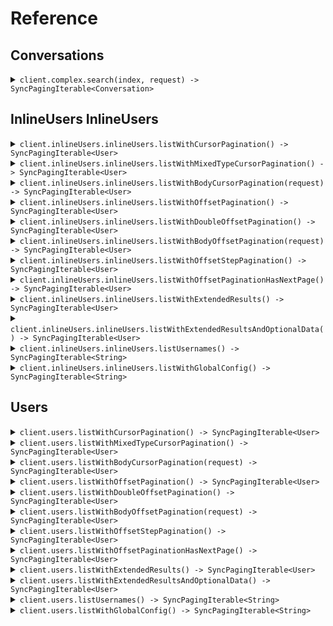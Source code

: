 # Reference
## Conversations
<details><summary><code>client.complex.search(index, request) -> SyncPagingIterable&lt;Conversation&gt;</code></summary>
<dl>
<dd>

#### 🔌 Usage

<dl>
<dd>

<dl>
<dd>

```java
client.complex().search(
    index,
    SearchRequest
        .builder()
        .query(
            SearchRequestQuery.of(
                SingleFilterSearchRequest
                    .builder()
                    .field("field")
                    .operator(SingleFilterSearchRequestOperator.EQUALS)
                    .value("value")
                    .build()
            )
        )
        .pagination(
            StartingAfterPaging
                .builder()
                .perPage(1)
                .startingAfter("starting_after")
                .build()
        )
        .build()
);
```
</dd>
</dl>
</dd>
</dl>

#### ⚙️ Parameters

<dl>
<dd>

<dl>
<dd>

**index:** `String` 
    
</dd>
</dl>

<dl>
<dd>

**request:** `SearchRequest` 
    
</dd>
</dl>
</dd>
</dl>


</dd>
</dl>
</details>

## InlineUsers InlineUsers
<details><summary><code>client.inlineUsers.inlineUsers.listWithCursorPagination() -> SyncPagingIterable&lt;User&gt;</code></summary>
<dl>
<dd>

#### 🔌 Usage

<dl>
<dd>

<dl>
<dd>

```java
client.inlineUsers().inlineUsers().listWithCursorPagination(
    ListUsersCursorPaginationRequest
        .builder()
        .page(1)
        .perPage(1)
        .order(Order.ASC)
        .startingAfter("starting_after")
        .build()
);
```
</dd>
</dl>
</dd>
</dl>

#### ⚙️ Parameters

<dl>
<dd>

<dl>
<dd>

**page:** `Optional<Integer>` — Defaults to first page
    
</dd>
</dl>

<dl>
<dd>

**perPage:** `Optional<Integer>` — Defaults to per page
    
</dd>
</dl>

<dl>
<dd>

**order:** `Optional<Order>` 
    
</dd>
</dl>

<dl>
<dd>

**startingAfter:** `Optional<String>` 

The cursor used for pagination in order to fetch
the next page of results.
    
</dd>
</dl>
</dd>
</dl>


</dd>
</dl>
</details>

<details><summary><code>client.inlineUsers.inlineUsers.listWithMixedTypeCursorPagination() -> SyncPagingIterable&lt;User&gt;</code></summary>
<dl>
<dd>

#### 🔌 Usage

<dl>
<dd>

<dl>
<dd>

```java
client.inlineUsers().inlineUsers().listWithMixedTypeCursorPagination(
    ListUsersMixedTypeCursorPaginationRequest
        .builder()
        .cursor("cursor")
        .build()
);
```
</dd>
</dl>
</dd>
</dl>

#### ⚙️ Parameters

<dl>
<dd>

<dl>
<dd>

**cursor:** `Optional<String>` 
    
</dd>
</dl>
</dd>
</dl>


</dd>
</dl>
</details>

<details><summary><code>client.inlineUsers.inlineUsers.listWithBodyCursorPagination(request) -> SyncPagingIterable&lt;User&gt;</code></summary>
<dl>
<dd>

#### 🔌 Usage

<dl>
<dd>

<dl>
<dd>

```java
client.inlineUsers().inlineUsers().listWithMixedTypeCursorPagination(
    ListUsersMixedTypeCursorPaginationRequest
        .builder()
        .build()
);
```
</dd>
</dl>
</dd>
</dl>

#### ⚙️ Parameters

<dl>
<dd>

<dl>
<dd>

**pagination:** `Optional<WithCursor>` 

The object that contains the cursor used for pagination
in order to fetch the next page of results.
    
</dd>
</dl>
</dd>
</dl>


</dd>
</dl>
</details>

<details><summary><code>client.inlineUsers.inlineUsers.listWithOffsetPagination() -> SyncPagingIterable&lt;User&gt;</code></summary>
<dl>
<dd>

#### 🔌 Usage

<dl>
<dd>

<dl>
<dd>

```java
client.inlineUsers().inlineUsers().listWithCursorPagination(
    ListUsersCursorPaginationRequest
        .builder()
        .page(1)
        .perPage(1)
        .order(Order.ASC)
        .startingAfter("starting_after")
        .build()
);
```
</dd>
</dl>
</dd>
</dl>

#### ⚙️ Parameters

<dl>
<dd>

<dl>
<dd>

**page:** `Optional<Integer>` — Defaults to first page
    
</dd>
</dl>

<dl>
<dd>

**perPage:** `Optional<Integer>` — Defaults to per page
    
</dd>
</dl>

<dl>
<dd>

**order:** `Optional<Order>` 
    
</dd>
</dl>

<dl>
<dd>

**startingAfter:** `Optional<String>` 

The cursor used for pagination in order to fetch
the next page of results.
    
</dd>
</dl>
</dd>
</dl>


</dd>
</dl>
</details>

<details><summary><code>client.inlineUsers.inlineUsers.listWithDoubleOffsetPagination() -> SyncPagingIterable&lt;User&gt;</code></summary>
<dl>
<dd>

#### 🔌 Usage

<dl>
<dd>

<dl>
<dd>

```java
client.inlineUsers().inlineUsers().listWithCursorPagination(
    ListUsersCursorPaginationRequest
        .builder()
        .page(1)
        .perPage(1)
        .order(Order.ASC)
        .startingAfter("starting_after")
        .build()
);
```
</dd>
</dl>
</dd>
</dl>

#### ⚙️ Parameters

<dl>
<dd>

<dl>
<dd>

**page:** `Optional<Double>` — Defaults to first page
    
</dd>
</dl>

<dl>
<dd>

**perPage:** `Optional<Double>` — Defaults to per page
    
</dd>
</dl>

<dl>
<dd>

**order:** `Optional<Order>` 
    
</dd>
</dl>

<dl>
<dd>

**startingAfter:** `Optional<String>` 

The cursor used for pagination in order to fetch
the next page of results.
    
</dd>
</dl>
</dd>
</dl>


</dd>
</dl>
</details>

<details><summary><code>client.inlineUsers.inlineUsers.listWithBodyOffsetPagination(request) -> SyncPagingIterable&lt;User&gt;</code></summary>
<dl>
<dd>

#### 🔌 Usage

<dl>
<dd>

<dl>
<dd>

```java
client.inlineUsers().inlineUsers().listWithMixedTypeCursorPagination(
    ListUsersMixedTypeCursorPaginationRequest
        .builder()
        .build()
);
```
</dd>
</dl>
</dd>
</dl>

#### ⚙️ Parameters

<dl>
<dd>

<dl>
<dd>

**pagination:** `Optional<WithPage>` 

The object that contains the offset used for pagination
in order to fetch the next page of results.
    
</dd>
</dl>
</dd>
</dl>


</dd>
</dl>
</details>

<details><summary><code>client.inlineUsers.inlineUsers.listWithOffsetStepPagination() -> SyncPagingIterable&lt;User&gt;</code></summary>
<dl>
<dd>

#### 🔌 Usage

<dl>
<dd>

<dl>
<dd>

```java
client.inlineUsers().inlineUsers().listWithOffsetStepPagination(
    ListUsersOffsetStepPaginationRequest
        .builder()
        .page(1)
        .limit(1)
        .order(Order.ASC)
        .build()
);
```
</dd>
</dl>
</dd>
</dl>

#### ⚙️ Parameters

<dl>
<dd>

<dl>
<dd>

**page:** `Optional<Integer>` — Defaults to first page
    
</dd>
</dl>

<dl>
<dd>

**limit:** `Optional<Integer>` 

The maximum number of elements to return.
This is also used as the step size in this
paginated endpoint.
    
</dd>
</dl>

<dl>
<dd>

**order:** `Optional<Order>` 
    
</dd>
</dl>
</dd>
</dl>


</dd>
</dl>
</details>

<details><summary><code>client.inlineUsers.inlineUsers.listWithOffsetPaginationHasNextPage() -> SyncPagingIterable&lt;User&gt;</code></summary>
<dl>
<dd>

#### 🔌 Usage

<dl>
<dd>

<dl>
<dd>

```java
client.inlineUsers().inlineUsers().listWithOffsetStepPagination(
    ListUsersOffsetStepPaginationRequest
        .builder()
        .page(1)
        .limit(1)
        .order(Order.ASC)
        .build()
);
```
</dd>
</dl>
</dd>
</dl>

#### ⚙️ Parameters

<dl>
<dd>

<dl>
<dd>

**page:** `Optional<Integer>` — Defaults to first page
    
</dd>
</dl>

<dl>
<dd>

**limit:** `Optional<Integer>` 

The maximum number of elements to return.
This is also used as the step size in this
paginated endpoint.
    
</dd>
</dl>

<dl>
<dd>

**order:** `Optional<Order>` 
    
</dd>
</dl>
</dd>
</dl>


</dd>
</dl>
</details>

<details><summary><code>client.inlineUsers.inlineUsers.listWithExtendedResults() -> SyncPagingIterable&lt;User&gt;</code></summary>
<dl>
<dd>

#### 🔌 Usage

<dl>
<dd>

<dl>
<dd>

```java
client.inlineUsers().inlineUsers().listWithExtendedResults(
    ListUsersExtendedRequest
        .builder()
        .cursor(UUID.fromString("d5e9c84f-c2b2-4bf4-b4b0-7ffd7a9ffc32"))
        .build()
);
```
</dd>
</dl>
</dd>
</dl>

#### ⚙️ Parameters

<dl>
<dd>

<dl>
<dd>

**cursor:** `Optional<UUID>` 
    
</dd>
</dl>
</dd>
</dl>


</dd>
</dl>
</details>

<details><summary><code>client.inlineUsers.inlineUsers.listWithExtendedResultsAndOptionalData() -> SyncPagingIterable&lt;User&gt;</code></summary>
<dl>
<dd>

#### 🔌 Usage

<dl>
<dd>

<dl>
<dd>

```java
client.inlineUsers().inlineUsers().listWithExtendedResults(
    ListUsersExtendedRequest
        .builder()
        .cursor(UUID.fromString("d5e9c84f-c2b2-4bf4-b4b0-7ffd7a9ffc32"))
        .build()
);
```
</dd>
</dl>
</dd>
</dl>

#### ⚙️ Parameters

<dl>
<dd>

<dl>
<dd>

**cursor:** `Optional<UUID>` 
    
</dd>
</dl>
</dd>
</dl>


</dd>
</dl>
</details>

<details><summary><code>client.inlineUsers.inlineUsers.listUsernames() -> SyncPagingIterable&lt;String&gt;</code></summary>
<dl>
<dd>

#### 🔌 Usage

<dl>
<dd>

<dl>
<dd>

```java
client.inlineUsers().inlineUsers().listWithCursorPagination(
    ListUsersCursorPaginationRequest
        .builder()
        .startingAfter("starting_after")
        .build()
);
```
</dd>
</dl>
</dd>
</dl>

#### ⚙️ Parameters

<dl>
<dd>

<dl>
<dd>

**startingAfter:** `Optional<String>` 

The cursor used for pagination in order to fetch
the next page of results.
    
</dd>
</dl>
</dd>
</dl>


</dd>
</dl>
</details>

<details><summary><code>client.inlineUsers.inlineUsers.listWithGlobalConfig() -> SyncPagingIterable&lt;String&gt;</code></summary>
<dl>
<dd>

#### 🔌 Usage

<dl>
<dd>

<dl>
<dd>

```java
client.inlineUsers().inlineUsers().listWithGlobalConfig(
    ListWithGlobalConfigRequest
        .builder()
        .offset(1)
        .build()
);
```
</dd>
</dl>
</dd>
</dl>

#### ⚙️ Parameters

<dl>
<dd>

<dl>
<dd>

**offset:** `Optional<Integer>` 
    
</dd>
</dl>
</dd>
</dl>


</dd>
</dl>
</details>

## Users
<details><summary><code>client.users.listWithCursorPagination() -> SyncPagingIterable&lt;User&gt;</code></summary>
<dl>
<dd>

#### 🔌 Usage

<dl>
<dd>

<dl>
<dd>

```java
client.users().listWithCursorPagination(
    ListUsersCursorPaginationRequest
        .builder()
        .page(1)
        .perPage(1)
        .order(Order.ASC)
        .startingAfter("starting_after")
        .build()
);
```
</dd>
</dl>
</dd>
</dl>

#### ⚙️ Parameters

<dl>
<dd>

<dl>
<dd>

**page:** `Optional<Integer>` — Defaults to first page
    
</dd>
</dl>

<dl>
<dd>

**perPage:** `Optional<Integer>` — Defaults to per page
    
</dd>
</dl>

<dl>
<dd>

**order:** `Optional<Order>` 
    
</dd>
</dl>

<dl>
<dd>

**startingAfter:** `Optional<String>` 

The cursor used for pagination in order to fetch
the next page of results.
    
</dd>
</dl>
</dd>
</dl>


</dd>
</dl>
</details>

<details><summary><code>client.users.listWithMixedTypeCursorPagination() -> SyncPagingIterable&lt;User&gt;</code></summary>
<dl>
<dd>

#### 🔌 Usage

<dl>
<dd>

<dl>
<dd>

```java
client.users().listWithMixedTypeCursorPagination(
    ListUsersMixedTypeCursorPaginationRequest
        .builder()
        .cursor("cursor")
        .build()
);
```
</dd>
</dl>
</dd>
</dl>

#### ⚙️ Parameters

<dl>
<dd>

<dl>
<dd>

**cursor:** `Optional<String>` 
    
</dd>
</dl>
</dd>
</dl>


</dd>
</dl>
</details>

<details><summary><code>client.users.listWithBodyCursorPagination(request) -> SyncPagingIterable&lt;User&gt;</code></summary>
<dl>
<dd>

#### 🔌 Usage

<dl>
<dd>

<dl>
<dd>

```java
client.users().listWithMixedTypeCursorPagination(
    ListUsersMixedTypeCursorPaginationRequest
        .builder()
        .build()
);
```
</dd>
</dl>
</dd>
</dl>

#### ⚙️ Parameters

<dl>
<dd>

<dl>
<dd>

**pagination:** `Optional<WithCursor>` 

The object that contains the cursor used for pagination
in order to fetch the next page of results.
    
</dd>
</dl>
</dd>
</dl>


</dd>
</dl>
</details>

<details><summary><code>client.users.listWithOffsetPagination() -> SyncPagingIterable&lt;User&gt;</code></summary>
<dl>
<dd>

#### 🔌 Usage

<dl>
<dd>

<dl>
<dd>

```java
client.users().listWithCursorPagination(
    ListUsersCursorPaginationRequest
        .builder()
        .page(1)
        .perPage(1)
        .order(Order.ASC)
        .startingAfter("starting_after")
        .build()
);
```
</dd>
</dl>
</dd>
</dl>

#### ⚙️ Parameters

<dl>
<dd>

<dl>
<dd>

**page:** `Optional<Integer>` — Defaults to first page
    
</dd>
</dl>

<dl>
<dd>

**perPage:** `Optional<Integer>` — Defaults to per page
    
</dd>
</dl>

<dl>
<dd>

**order:** `Optional<Order>` 
    
</dd>
</dl>

<dl>
<dd>

**startingAfter:** `Optional<String>` 

The cursor used for pagination in order to fetch
the next page of results.
    
</dd>
</dl>
</dd>
</dl>


</dd>
</dl>
</details>

<details><summary><code>client.users.listWithDoubleOffsetPagination() -> SyncPagingIterable&lt;User&gt;</code></summary>
<dl>
<dd>

#### 🔌 Usage

<dl>
<dd>

<dl>
<dd>

```java
client.users().listWithCursorPagination(
    ListUsersCursorPaginationRequest
        .builder()
        .page(1)
        .perPage(1)
        .order(Order.ASC)
        .startingAfter("starting_after")
        .build()
);
```
</dd>
</dl>
</dd>
</dl>

#### ⚙️ Parameters

<dl>
<dd>

<dl>
<dd>

**page:** `Optional<Double>` — Defaults to first page
    
</dd>
</dl>

<dl>
<dd>

**perPage:** `Optional<Double>` — Defaults to per page
    
</dd>
</dl>

<dl>
<dd>

**order:** `Optional<Order>` 
    
</dd>
</dl>

<dl>
<dd>

**startingAfter:** `Optional<String>` 

The cursor used for pagination in order to fetch
the next page of results.
    
</dd>
</dl>
</dd>
</dl>


</dd>
</dl>
</details>

<details><summary><code>client.users.listWithBodyOffsetPagination(request) -> SyncPagingIterable&lt;User&gt;</code></summary>
<dl>
<dd>

#### 🔌 Usage

<dl>
<dd>

<dl>
<dd>

```java
client.users().listWithMixedTypeCursorPagination(
    ListUsersMixedTypeCursorPaginationRequest
        .builder()
        .build()
);
```
</dd>
</dl>
</dd>
</dl>

#### ⚙️ Parameters

<dl>
<dd>

<dl>
<dd>

**pagination:** `Optional<WithPage>` 

The object that contains the offset used for pagination
in order to fetch the next page of results.
    
</dd>
</dl>
</dd>
</dl>


</dd>
</dl>
</details>

<details><summary><code>client.users.listWithOffsetStepPagination() -> SyncPagingIterable&lt;User&gt;</code></summary>
<dl>
<dd>

#### 🔌 Usage

<dl>
<dd>

<dl>
<dd>

```java
client.users().listWithOffsetStepPagination(
    ListUsersOffsetStepPaginationRequest
        .builder()
        .page(1)
        .limit(1)
        .order(Order.ASC)
        .build()
);
```
</dd>
</dl>
</dd>
</dl>

#### ⚙️ Parameters

<dl>
<dd>

<dl>
<dd>

**page:** `Optional<Integer>` — Defaults to first page
    
</dd>
</dl>

<dl>
<dd>

**limit:** `Optional<Integer>` 

The maximum number of elements to return.
This is also used as the step size in this
paginated endpoint.
    
</dd>
</dl>

<dl>
<dd>

**order:** `Optional<Order>` 
    
</dd>
</dl>
</dd>
</dl>


</dd>
</dl>
</details>

<details><summary><code>client.users.listWithOffsetPaginationHasNextPage() -> SyncPagingIterable&lt;User&gt;</code></summary>
<dl>
<dd>

#### 🔌 Usage

<dl>
<dd>

<dl>
<dd>

```java
client.users().listWithOffsetStepPagination(
    ListUsersOffsetStepPaginationRequest
        .builder()
        .page(1)
        .limit(1)
        .order(Order.ASC)
        .build()
);
```
</dd>
</dl>
</dd>
</dl>

#### ⚙️ Parameters

<dl>
<dd>

<dl>
<dd>

**page:** `Optional<Integer>` — Defaults to first page
    
</dd>
</dl>

<dl>
<dd>

**limit:** `Optional<Integer>` 

The maximum number of elements to return.
This is also used as the step size in this
paginated endpoint.
    
</dd>
</dl>

<dl>
<dd>

**order:** `Optional<Order>` 
    
</dd>
</dl>
</dd>
</dl>


</dd>
</dl>
</details>

<details><summary><code>client.users.listWithExtendedResults() -> SyncPagingIterable&lt;User&gt;</code></summary>
<dl>
<dd>

#### 🔌 Usage

<dl>
<dd>

<dl>
<dd>

```java
client.users().listWithExtendedResults(
    ListUsersExtendedRequest
        .builder()
        .cursor(UUID.fromString("d5e9c84f-c2b2-4bf4-b4b0-7ffd7a9ffc32"))
        .build()
);
```
</dd>
</dl>
</dd>
</dl>

#### ⚙️ Parameters

<dl>
<dd>

<dl>
<dd>

**cursor:** `Optional<UUID>` 
    
</dd>
</dl>
</dd>
</dl>


</dd>
</dl>
</details>

<details><summary><code>client.users.listWithExtendedResultsAndOptionalData() -> SyncPagingIterable&lt;User&gt;</code></summary>
<dl>
<dd>

#### 🔌 Usage

<dl>
<dd>

<dl>
<dd>

```java
client.users().listWithExtendedResults(
    ListUsersExtendedRequest
        .builder()
        .cursor(UUID.fromString("d5e9c84f-c2b2-4bf4-b4b0-7ffd7a9ffc32"))
        .build()
);
```
</dd>
</dl>
</dd>
</dl>

#### ⚙️ Parameters

<dl>
<dd>

<dl>
<dd>

**cursor:** `Optional<UUID>` 
    
</dd>
</dl>
</dd>
</dl>


</dd>
</dl>
</details>

<details><summary><code>client.users.listUsernames() -> SyncPagingIterable&lt;String&gt;</code></summary>
<dl>
<dd>

#### 🔌 Usage

<dl>
<dd>

<dl>
<dd>

```java
client.users().listWithCursorPagination(
    ListUsersCursorPaginationRequest
        .builder()
        .startingAfter("starting_after")
        .build()
);
```
</dd>
</dl>
</dd>
</dl>

#### ⚙️ Parameters

<dl>
<dd>

<dl>
<dd>

**startingAfter:** `Optional<String>` 

The cursor used for pagination in order to fetch
the next page of results.
    
</dd>
</dl>
</dd>
</dl>


</dd>
</dl>
</details>

<details><summary><code>client.users.listWithGlobalConfig() -> SyncPagingIterable&lt;String&gt;</code></summary>
<dl>
<dd>

#### 🔌 Usage

<dl>
<dd>

<dl>
<dd>

```java
client.users().listWithGlobalConfig(
    ListWithGlobalConfigRequest
        .builder()
        .offset(1)
        .build()
);
```
</dd>
</dl>
</dd>
</dl>

#### ⚙️ Parameters

<dl>
<dd>

<dl>
<dd>

**offset:** `Optional<Integer>` 
    
</dd>
</dl>
</dd>
</dl>


</dd>
</dl>
</details>
